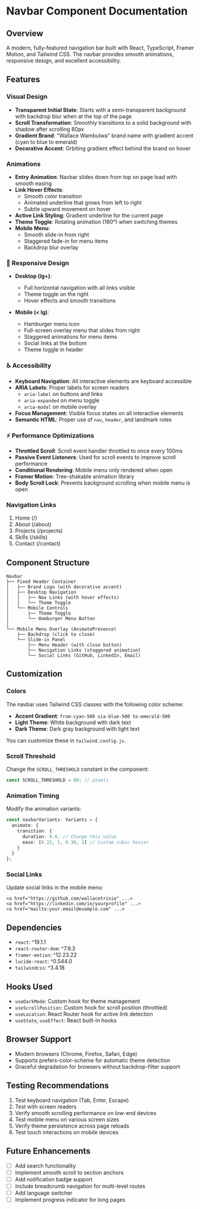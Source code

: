 # Navbar Component Documentation

## Overview
A modern, fully-featured navigation bar built with React, TypeScript, Framer Motion, and Tailwind CSS. The navbar provides smooth animations, responsive design, and excellent accessibility.

## Features

### Visual Design
- **Transparent Initial State**: Starts with a semi-transparent background with backdrop blur when at the top of the page
- **Scroll Transformation**: Smoothly transitions to a solid background with shadow after scrolling 80px
- **Gradient Brand**: "Wallace Wambulwa" brand name with gradient accent (cyan to blue to emerald)
- **Decorative Accent**: Orbiting gradient effect behind the brand on hover

### Animations
- **Entry Animation**: Navbar slides down from top on page load with smooth easing
- **Link Hover Effects**: 
  - Smooth color transition
  - Animated underline that grows from left to right
  - Subtle upward movement on hover
- **Active Link Styling**: Gradient underline for the current page
- **Theme Toggle**: Rotating animation (180°) when switching themes
- **Mobile Menu**: 
  - Smooth slide-in from right
  - Staggered fade-in for menu items
  - Backdrop blur overlay

### 📱 Responsive Design
- **Desktop (lg+)**:
  - Full horizontal navigation with all links visible
  - Theme toggle on the right
  - Hover effects and smooth transitions
  
- **Mobile (< lg)**:
  - Hamburger menu icon
  - Full-screen overlay menu that slides from right
  - Staggered animations for menu items
  - Social links at the bottom
  - Theme toggle in header

### ♿ Accessibility
- **Keyboard Navigation**: All interactive elements are keyboard accessible
- **ARIA Labels**: Proper labels for screen readers
  - `aria-label` on buttons and links
  - `aria-expanded` on menu toggle
  - `aria-modal` on mobile overlay
- **Focus Management**: Visible focus states on all interactive elements
- **Semantic HTML**: Proper use of `nav`, `header`, and landmark roles

### ⚡ Performance Optimizations
- **Throttled Scroll**: Scroll event handler throttled to once every 100ms
- **Passive Event Listeners**: Used for scroll events to improve scroll performance
- **Conditional Rendering**: Mobile menu only rendered when open
- **Framer Motion**: Tree-shakable animation library
- **Body Scroll Lock**: Prevents background scrolling when mobile menu is open

### Navigation Links
1. Home (/)
2. About (/about)
3. Projects (/projects)
4. Skills (/skills)
5. Contact (/contact)

## Component Structure

```
Navbar
├── Fixed Header Container
│   ├── Brand Logo (with decorative accent)
│   ├── Desktop Navigation
│   │   ├── Nav Links (with hover effects)
│   │   └── Theme Toggle
│   └── Mobile Controls
│       ├── Theme Toggle
│       └── Hamburger Menu Button
│
└── Mobile Menu Overlay (AnimatePresence)
    ├── Backdrop (click to close)
    └── Slide-in Panel
        ├── Menu Header (with close button)
        ├── Navigation Links (staggered animation)
        └── Social Links (GitHub, LinkedIn, Email)
```

## Customization

### Colors
The navbar uses Tailwind CSS classes with the following color scheme:
- **Accent Gradient**: `from-cyan-500 via-blue-500 to-emerald-500`
- **Light Theme**: White background with dark text
- **Dark Theme**: Dark gray background with light text

You can customize these in `tailwind.config.js`.

### Scroll Threshold
Change the `SCROLL_THRESHOLD` constant in the component:
```typescript
const SCROLL_THRESHOLD = 80; // pixels
```

### Animation Timing
Modify the animation variants:
```typescript
const navbarVariants: Variants = {
  animate: { 
    transition: {
      duration: 0.6, // Change this value
      ease: [0.22, 1, 0.36, 1] // Custom cubic bezier
    }
  }
};
```

### Social Links
Update social links in the mobile menu:
```tsx
<a href="https://github.com/wallacetrixie" ...>
<a href="https://linkedin.com/in/yourprofile" ...>
<a href="mailto:your.email@example.com" ...>
```

## Dependencies
- `react`: ^19.1.1
- `react-router-dom`: ^7.9.3
- `framer-motion`: ^12.23.22
- `lucide-react`: ^0.544.0
- `tailwindcss`: ^3.4.18

## Hooks Used
- `useDarkMode`: Custom hook for theme management
- `useScrollPosition`: Custom hook for scroll position (throttled)
- `useLocation`: React Router hook for active link detection
- `useState`, `useEffect`: React built-in hooks

## Browser Support
- Modern browsers (Chrome, Firefox, Safari, Edge)
- Supports prefers-color-scheme for automatic theme detection
- Graceful degradation for browsers without backdrop-filter support

## Testing Recommendations
1. Test keyboard navigation (Tab, Enter, Escape)
2. Test with screen readers
3. Verify smooth scrolling performance on low-end devices
4. Test mobile menu on various screen sizes
5. Verify theme persistence across page reloads
6. Test touch interactions on mobile devices

## Future Enhancements
- [ ] Add search functionality
- [ ] Implement smooth scroll to section anchors
- [ ] Add notification badge support
- [ ] Include breadcrumb navigation for multi-level routes
- [ ] Add language switcher
- [ ] Implement progress indicator for long pages
